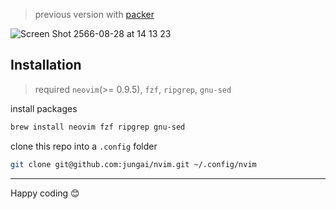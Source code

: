 > previous version with [packer](https://github.com/jungai/nvim/tree/packer)

![Screen Shot 2566-08-28 at 14 13 23](https://github.com/jungai/nvim/assets/32437056/be8f4c14-0db6-46d1-809e-2aa0f9651fda)

## Installation

> required `neovim`(>= 0.9.5), `fzf`, `ripgrep`, `gnu-sed`

install packages

```bash
brew install neovim fzf ripgrep gnu-sed
```

clone this repo into a `.config` folder

```bash
git clone git@github.com:jungai/nvim.git ~/.config/nvim
```

---

Happy coding 😊